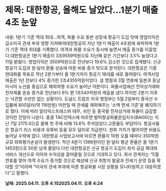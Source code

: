 # **제목: 대한항공, 올해도 날았다…1분기 매출 4조 눈앞**

  내용: 1분기 기준 역대 최대…여객, 화물 수요 동반 성장새 항공기 도입 탓에 영업이익은 감소미국 관세 부과 영향 지켜봐야대한항공의 지난 1분기 매출이 4조원에 육박하며 1분기 기준 역대 최대를 기록했다. 여객과 화물 수요가 동시에 늘면서 매출 증가를 이끌었다.대한항공은 1분기 매출이 3조9559억원으로 지난해 같은 기간보다 3.5% 늘었다고 11일 밝혔다. 영업이익은 3509억원으로 전년보다 19.6% 감소한 것으로 집계됐다. 신규 항공기 도입과 원·달러 환율 상승에 따른 비용 증가 탓으로 분석된다. 대한항공은 기종 현대화를 목표로 작년 2분기부터 올 1분기까지 항공기 16대를 새로 들여왔다. 여객사업 매출은 1년 전보다 4% 증가한 2조4355억원이었다. 설 명절과 3월 연휴에 일본과 동남아시아 노선을 중심으로 해외여행 수요가 늘어난 덕분이다. 화물사업에선 전자상거래와 전자제품 운송 증가로 전년보다 6% 뛴 1조540억원의 매출을 냈다.하지만 2분기 이후는 낙관할 수만은 없는 상황이다. 도널드 트럼프 미국 행정부는 5월 2일부터 중국산 수입품에 800달러(약 116만원) 미만일 때 관세를 제외해주는 ‘소액 면세 기준’을 폐지하기로 했다. 이에 따라 알리익스프레스와 테무, 쉬인 등 중국발 전자상거래 화물이 급감할 것이란 전망이 나온다. 홍콩 TAC인덱스에 따르면 발틱항공화물운임지수(BAI00)는 지난 7일 2175.0으로 올해 첫 주에 비해 13.6% 주저앉았다.고환율도 부담이다. 항공사들은 항공기 리스 비용과 유류비 등을 모두 달러로 지급한다. 원화 가치가 떨어지면 비용도 늘어날 수밖에 없다. 대한항공 사업보고서에 따르면 환율이 10원 오를 때마다 350억원 규모 외화평가손실이 발생한다. 작년 4분기 1398원이던 원·달러 평균 환율은 올 1분기 1453원으로 50원 넘게 올랐다.다만 대한항공은 신규 항공기 도입이 좌석 공급 확대와 서비스 개선으로 이어져 수익성을 끌어올릴 것으로 기대하고 있다. 회사 관계자는 “5월 연휴를 맞아 여객 수요가 증가할 것으로 예상돼 신규 취항지 발굴과 전세기 운영 등을 확대할 것”이라며 “미국의 관세 부과에 따른 항공화물 시장 상황을 모니터링하고 대응하겠다”고 말했다.

  **날짜: 2025.04.11. 오후 4:152025.04.11. 오후 4:24**
